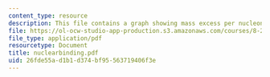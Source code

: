 ```yaml
---
content_type: resource
description: This file contains a graph showing mass excess per nucleon.
file: https://ol-ocw-studio-app-production.s3.amazonaws.com/courses/8-282j-introduction-to-astronomy-spring-2006/26fde55ad1b1d374bf95563719406f3e_nuclearbinding.pdf
file_type: application/pdf
resourcetype: Document
title: nuclearbinding.pdf
uid: 26fde55a-d1b1-d374-bf95-563719406f3e
---
```

